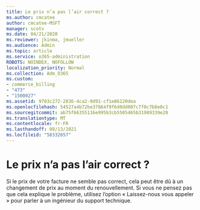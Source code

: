 ```yaml
---
title: Le prix n’a pas l’air correct ?
ms.author: cmcatee
author: cmcatee-MSFT
manager: scotv
ms.date: 04/21/2020
ms.reviewer: jkinma, jmueller
ms.audience: Admin
ms.topic: article
ms.service: o365-administration
ROBOTS: NOINDEX, NOFOLLOW
localization_priority: Normal
ms.collection: Adm_O365
ms.custom:
- commerce_billing
- "473"
- "1500027"
ms.assetid: 9703c272-2836-4ca2-9d91-cf1e86120dea
ms.openlocfilehash: 54527a4b72be37864f9f6d0dd007c7f0c7b8e0c1
ms.sourcegitcommit: ab75f66355116e995b3cb5505465b31989339e28
ms.translationtype: MT
ms.contentlocale: fr-FR
ms.lasthandoff: 08/13/2021
ms.locfileid: "58332657"
---
```

# <a name="price-doesnt-look-correct"></a>Le prix n’a pas l’air correct ?

Si le prix de votre facture ne semble pas correct, cela peut être dû à un changement de prix au moment du renouvellement. Si vous ne pensez pas que cela explique le problème, utilisez l’option « Laissez-nous vous appeler » pour parler à un ingénieur du support technique.